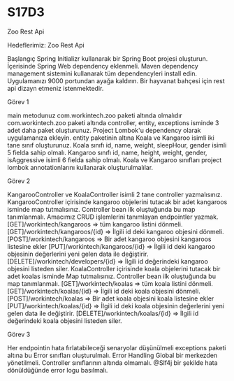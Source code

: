 # S17D3
 Zoo Rest Api

Hedeflerimiz:
Zoo Rest Api

Başlangıç
Spring Initializr kullanarak bir Spring Boot projesi oluşturun.
İçerisinde Spring Web dependency eklenmeli.
Maven dependency management sistemini kullanarak tüm dependencyleri install edin.
Uygulamanızı 9000 portundan ayağa kaldırın.
Bir hayvanat bahçesi için rest api dizayn etmeniz istenmektedir.

Görev 1

main metodunuz com.workintech.zoo paketi altında olmalıdır
com.workintech.zoo paketi altında controller, entity, exceptions isminde 3 adet daha paket oluşturunuz.
Project Lombok'u dependency olarak uygulamanıza ekleyin.
entity paketinin altına Koala ve Kangaroo isimli iki tane sınıf oluşturunuz.
Koala sınıfı id, name, weight, sleepHour, gender isimli 5 fielda sahip olmalı.
Kangaroo sınıfı id, name, height, weight, gender, isAggressive isimli 6 fielda sahip olmalı.
Koala ve Kangaroo sınıfları project lombok annotationlarını kullanarak oluşturulmalılar.

Görev 2

KangarooController ve KoalaController isimli 2 tane controller yazmalısınız.
KangarooController içirisinde kangaroo objelerini tutacak bir adet kangaroos isminde map tutmalısınız. Controller bean ilk oluştuğunda bu map tanımlanmalı.
Amacımız CRUD işlemlerini tanımlayan endpointler yazmak.
[GET]/workintech/kangaroos => tüm kangaroo listini dönmeli.
[GET]/workintech/kangaroos/{id} => İlgili id deki kangaroo objesini dönmeli.
[POST]/workintech/kangaroos => Bir adet kangaroo objesini kangaroos listesine ekler
[PUT]/workintech/kangaroos/{id} => İlgili id deki kangaroo objesinin değerlerini yeni gelen data ile değiştirir.
[DELETE]/workintech/developers/{id} => İlgili id değerindeki kangaroo objesini listeden siler.
KoalaController içirisinde koala objelerini tutacak bir adet koalas isminde Map tutmalısınız. Controller bean ilk oluştuğunda bu map tanımlanmalı.
[GET]/workintech/koalas => tüm koala listini dönmeli.
[GET]/workintech/koalas/{id} => İlgili id deki koala objesini dönmeli.
[POST]/workintech/koalas => Bir adet koala objesini koala listesine ekler
[PUT]/workintech/koalas/{id} => İlgili id deki koala objesinin değerlerini yeni gelen data ile değiştirir.
[DELETE]/workintech/koalas/{id} => İlgili id değerindeki koala objesini listeden siler.

Görev 3

Her endpointin hata fırlatabileceği senaryolar düşünülmeli exceptions paketi altına bu Error sınıfları oluşturulmalı.
Error Handling Global bir merkezden yönetilmeli. Controller sınıflarının altında olmamalı.
@Slf4j bir şekilde hata dönüldüğünde error logu basılmalı.